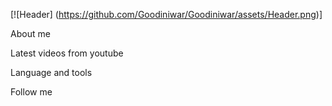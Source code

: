 [![Header] (https://github.com/Goodiniwar/Goodiniwar/assets/Header.png)]

About me

Latest videos from youtube

Language and tools

Follow me